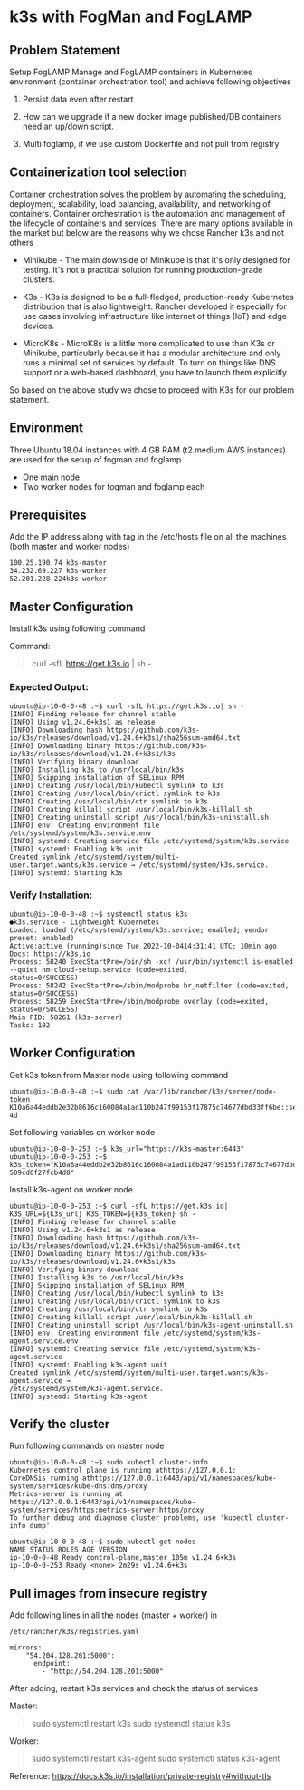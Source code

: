 # k3s with FogMan and FogLAMP

## Problem Statement

Setup FogLAMP Manage and FogLAMP containers in Kubernetes environment (container orchestration tool) and achieve following objectives

1. Persist data even after restart

2. How can we upgrade if a new docker image published/DB containers need an up/down script.

3. Multi foglamp, if we use custom Dockerfile and not pull from registry

## Containerization tool selection

Container orchestration solves the problem by automating the scheduling, deployment,
scalability, load balancing, availability, and networking of containers. Container orchestration is the automation and management of the lifecycle of containers and services. There are many options available in the market but below are the reasons why we chose Rancher k3s and not
others

- Minikube - The main downside of Minikube is that it's only designed for testing. It's not a practical solution for running production-grade clusters.

- K3s - K3s is designed to be a full-fledged, production-ready Kubernetes distribution that is also lightweight. Rancher developed it especially for use cases involving infrastructure like internet of things (IoT) and edge devices.

- MicroK8s - MicroK8s is a little more complicated to use than K3s or Minikube, particularly because it has a modular architecture and only runs a minimal set of services by default. To turn on things like DNS support or a web-based dashboard, you have to launch them explicitly.

So based on the above study we chose to proceed with K3s for our problem statement.

## Environment

Three Ubuntu 18.04 instances with 4 GB RAM (t2.medium AWS instances) are used for the setup of fogman and foglamp

- One main node
- Two worker nodes for fogman and foglamp each


## Prerequisites

Add the IP address along with tag in the /etc/hosts file on all the machines (both master and worker nodes)

```
100.25.190.74 k3s-master
34.232.69.227 k3s-worker
52.201.228.224k3s-worker
```
## Master Configuration

Install k3s using following command

Command:

> curl -sfL https://get.k3s.io | sh -

### Expected Output:

```
ubuntu@ip-10-0-0-48 :~$ curl -sfL https://get.k3s.io| sh -
[INFO] Finding release for channel stable
[INFO] Using v1.24.6+k3s1 as release
[INFO] Downloading hash https://github.com/k3s-io/k3s/releases/download/v1.24.6+k3s1/sha256sum-amd64.txt
[INFO] Downloading binary https://github.com/k3s-io/k3s/releases/download/v1.24.6+k3s1/k3s
[INFO] Verifying binary download
[INFO] Installing k3s to /usr/local/bin/k3s
[INFO] Skipping installation of SELinux RPM
[INFO] Creating /usr/local/bin/kubectl symlink to k3s
[INFO] Creating /usr/local/bin/crictl symlink to k3s
[INFO] Creating /usr/local/bin/ctr symlink to k3s
[INFO] Creating killall script /usr/local/bin/k3s-killall.sh
[INFO] Creating uninstall script /usr/local/bin/k3s-uninstall.sh
[INFO] env: Creating environment file /etc/systemd/system/k3s.service.env
[INFO] systemd: Creating service file /etc/systemd/system/k3s.service
[INFO] systemd: Enabling k3s unit
Created symlink /etc/systemd/system/multi-user.target.wants/k3s.service → /etc/systemd/system/k3s.service.
[INFO] systemd: Starting k3s
```

### Verify Installation:

```
ubuntu@ip-10-0-0-48 :~$ systemctl status k3s
●k3s.service - Lightweight Kubernetes
Loaded: loaded (/etc/systemd/system/k3s.service; enabled; vendor preset: enabled)
Active:active (running)since Tue 2022-10-0414:31:41 UTC; 10min ago
Docs: https://k3s.io
Process: 58240 ExecStartPre=/bin/sh -xc! /usr/bin/systemctl is-enabled --quiet nm-cloud-setup.service (code=exited,
status=0/SUCCESS)
Process: 58242 ExecStartPre=/sbin/modprobe br_netfilter (code=exited, status=0/SUCCESS)
Process: 58259 ExecStartPre=/sbin/modprobe overlay (code=exited, status=0/SUCCESS)
Main PID: 58261 (k3s-server)
Tasks: 102
```

## Worker Configuration

Get k3s token from Master node using following command

```
ubuntu@ip-10-0-0-48 :~$ sudo cat /var/lib/rancher/k3s/server/node-token
K10a6a44eddb2e32b8616c160084a1ad110b247f99153f17875c74677dbd33ff6be::server:2b4ccfdce9efaff2d509cd0f27fcb
4d
```
Set following variables on worker node

```
ubuntu@ip-10-0-0-253 :~$ k3s_url="https://k3s-master:6443"
ubuntu@ip-10-0-0-253 :~$
k3s_token="K10a6a44eddb2e32b8616c160084a1ad110b247f99153f17875c74677dbd33ff6be::server:2b4ccfdce9efaff2d
509cd0f27fcb4d0"
```

Install k3s-agent on worker node

```
ubuntu@ip-10-0-0-253 :~$ curl -sfL https://get.k3s.io| K3S_URL=${k3s_url} K3S_TOKEN=${k3s_token} sh -
[INFO] Finding release for channel stable
[INFO] Using v1.24.6+k3s1 as release
[INFO] Downloading hash https://github.com/k3s-io/k3s/releases/download/v1.24.6+k3s1/sha256sum-amd64.txt
[INFO] Downloading binary https://github.com/k3s-io/k3s/releases/download/v1.24.6+k3s1/k3s
[INFO] Verifying binary download
[INFO] Installing k3s to /usr/local/bin/k3s
[INFO] Skipping installation of SELinux RPM
[INFO] Creating /usr/local/bin/kubectl symlink to k3s
[INFO] Creating /usr/local/bin/crictl symlink to k3s
[INFO] Creating /usr/local/bin/ctr symlink to k3s
[INFO] Creating killall script /usr/local/bin/k3s-killall.sh
[INFO] Creating uninstall script /usr/local/bin/k3s-agent-uninstall.sh
[INFO] env: Creating environment file /etc/systemd/system/k3s-agent.service.env
[INFO] systemd: Creating service file /etc/systemd/system/k3s-agent.service
[INFO] systemd: Enabling k3s-agent unit
Created symlink /etc/systemd/system/multi-user.target.wants/k3s-agent.service →
/etc/systemd/system/k3s-agent.service.
[INFO] systemd: Starting k3s-agent
```
## Verify the cluster

Run following commands on master node
```
ubuntu@ip-10-0-0-48 :~$ sudo kubectl cluster-info
Kubernetes control plane is running athttps://127.0.0.1:
CoreDNSis running athttps://127.0.0.1:6443/api/v1/namespaces/kube-system/services/kube-dns:dns/proxy
Metrics-server is running at
https://127.0.0.1:6443/api/v1/namespaces/kube-system/services/https:metrics-server:https/proxy
To further debug and diagnose cluster problems, use 'kubectl cluster-info dump'.
```

```
ubuntu@ip-10-0-0-48 :~$ sudo kubectl get nodes
NAME STATUS ROLES AGE VERSION
ip-10-0-0-48 Ready control-plane,master 105m v1.24.6+k3s
ip-10-0-0-253 Ready <none> 2m29s v1.24.6+k3s
```
## Pull images from insecure registry

Add following lines in all the nodes (master + worker) in

`/etc/rancher/k3s/registries.yaml`

```
mirrors:
    "54.204.128.201:5000":
      endpoint:
        - "http://54.204.128.201:5000"
```
After adding, restart k3s services and check the status of services

Master:
> sudo systemctl restart k3s
> sudo systemctl status k3s

Worker:
> sudo systemctl restart k3s-agent
> sudo systemctl status k3s-agent


Reference: https://docs.k3s.io/installation/private-registry#without-tls






